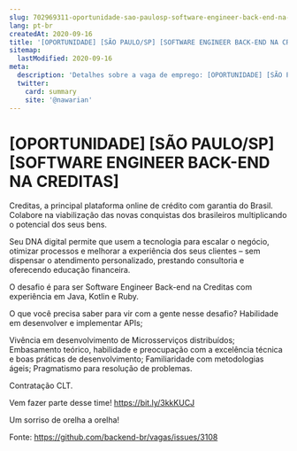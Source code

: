 ```yaml
---
slug: 702969311-oportunidade-sao-paulosp-software-engineer-back-end-na-creditas
lang: pt-br
createdAt: 2020-09-16
title: '[OPORTUNIDADE] [SÃO PAULO/SP] [SOFTWARE ENGINEER BACK-END NA CREDITAS] - Vaga de Emprego'
sitemap:
  lastModified: 2020-09-16
meta:
  description: 'Detalhes sobre a vaga de emprego: [OPORTUNIDADE] [SÃO PAULO/SP] [SOFTWARE ENGINEER BACK-END NA CREDITAS]'
  twitter:
    card: summary
    site: '@nawarian'
---
```


# [OPORTUNIDADE] [SÃO PAULO/SP] [SOFTWARE ENGINEER BACK-END NA CREDITAS]

Creditas, a principal plataforma online de crédito com garantia do Brasil. Colabore na viabilização das novas conquistas dos brasileiros multiplicando o potencial dos seus bens.

Seu DNA digital permite que usem a tecnologia para escalar o negócio, otimizar processos e melhorar a experiência dos seus clientes – sem dispensar o atendimento personalizado, prestando consultoria e oferecendo educação financeira.

O desafio é para ser Software Engineer Back-end na Creditas com experiência em Java, Kotlin e Ruby.

O que você precisa saber para vir com a gente nesse desafio? Habilidade em desenvolver e implementar APIs;

Vivência em desenvolvimento de Microsserviços distribuídos; Embasamento teórico, habilidade e preocupação com a excelência técnica e boas práticas de desenvolvimento; Familiaridade com metodologias ágeis; Pragmatismo para resolução de problemas.

Contratação CLT.

Vem fazer parte desse time! https://bit.ly/3kkKUCJ

Um sorriso de orelha a orelha!

Fonte: https://github.com/backend-br/vagas/issues/3108